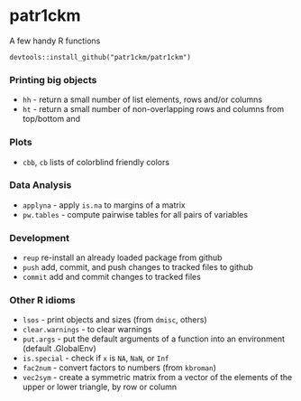 # patr1ckm
A few handy R functions

    devtools::install_github("patr1ckm/patr1ckm")

### Printing big objects
- `hh` - return a small number of list elements, rows and/or columns
- `ht` - return a small number of non-overlapping rows and columns from top/bottom and 

### Plots
- `cbb`, `cb` lists of colorblind friendly colors

### Data Analysis
- `applyna` - apply `is.na` to margins of a matrix
- `pw.tables` - compute pairwise tables for all pairs of variables

### Development
- `reup` re-install an already loaded package from github
- `push` add, commit, and push changes to tracked files to github
- `commit` add and commit changes to tracked files

### Other R idioms
- `lsos` - print objects and sizes (from `dmisc`, others)
- `clear.warnings` - to clear warnings
- `put.args` - put the default arguments of a function into an environment (default .GlobalEnv)
- `is.special` - check if `x` is `NA`, `NaN`, or `Inf`
- `fac2num` - convert factors to numbers (from `kbroman`)
- `vec2sym` - create a symmetric matrix from a vector of the elements of the upper or lower triangle, by row or column
